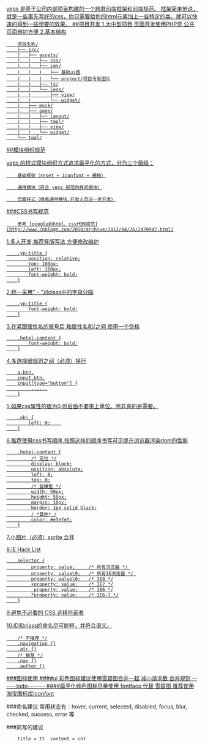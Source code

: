 <h1><a href="#" title="yep-ui 官网"></h1>


yeps 是基于公司内部项目构建的一个跨屏前端框架和前端规范。
框架简单地说，就是一些事先写好的css，你只需要给你的html元素加上一些特定的类，就可以快速的得到一些想要的效果。
##项目开发
1.大中型项目,页面开发使用PHP壳,公共页面维护方便
2.基本结构
```
	项目名称/
	├── src/
	|	├── assets/
	|	|	├── css/
	|	|	├── img/
	|	|	|	├── 基础ui图
	|	|	|	└── project/项目专有图片
	|	|	├── js/
	|	|	└── less/
	|	|		├── view/
	|	|		└── widget/
	|	├── mock/
	|	├── page/
	|	|	├── layout/
	|	|	├── tmpl/
	|	|	├── view/
	|	|	└── widget/
	└── tool/
```
##模块组织规范

yeps 的样式模块组织方式追求扁平化的方式，分为三个层级：
```
	基础框架（reset + iconfont + 栅格）

	通用模块（符合 yeps 规范的样式模块）

	页面样式（继承通用模块,开发人员进一步开发）
```	

###CSS书写规范 
```
	参考 [google的html、css代码规范](http://www.cnblogs.com/2050/archive/2012/04/26/2470947.html)
```
1.多人开发,推荐竖版写法,方便修改维护
```
	.yp-title {
		position: relative;
		top: 100px;
		left: 100px;
		font-weight: bold;
	}
```

2.统一采用” - “对class中的字母分隔
```
	.yp-title {
		font-weight: bold;
	}
```
3.在紧跟属性名的冒号后,和属性名和{之间 使用一个空格
```
	.hotel-content {
    	font-weight: bold;
	}
```
4.多选择器规则之间（必须）换行
```
	a.btn,
	input.btn,
	input[type="button"] {
	     ......
	}
```
5.如果css属性的值为0,则后面不要带上单位。除非真的是需要。
```
	.obj {
	    left: 0;    
	}
```
6.推荐使用css书写顺序,按照这样的顺序书写可见提升浏览器渲染dom的性能
```
	.hotel-content {
	     /* 定位 */
	     display: block;
	     position: absolute;
	     left: 0;
	     top: 0;
	     /* 盒模型 */
	     width: 50px;
	     height: 50px;
	     margin: 10px;
	     border: 1px solid black;
	     / *其他* /
	     color: #efefef;
	}
```
7.小图片（必须）sprite 合并

8.IE Hack List
```
	selector {
	     property: value;     /* 所有浏览器 */ 
	     property: value\9;   /* 所有IE浏览器 */ 
	     property: value\0;   /* IE8 */
	     +property: value;    /* IE7 */
	     _property: value;    /* IE6 */
	     *property: value;    /* IE6-7 */
	}
```
9.避免不必要的 CSS 选择符嵌套

10.ID和class的命名尽可能短，并符合语义。
```
	/* 不推荐 */
	.navigation {}
	.atr {}
	/* 推荐 */
	.nav {}
	.author {}
```









###图标使用
####ui 彩色图标建议使用雪碧图合并一起,减小请求数
		合并规则 ------todo-------
####扁平化纯色图标尽量使用 fontface 代替 雪碧图
		推荐使用 [淘宝图标库Iconfont](http://www.iconfont.cn/)

###命名建议
常用状态有：hover, current, selected, disabled, focus, blur, checked, success, error 等
	
###简写的建议
```
	title = tt	content = cnt
```
